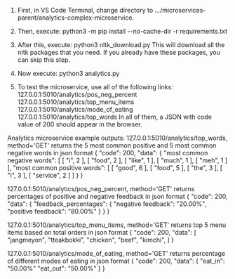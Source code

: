 1. First, in VS Code Terminal, change directory to .../microservices-parent/analytics-complex-microservice.

2. Then, execute:
   python3 -m pip install --no-cache-dir -r requirements.txt

3. After this, execute:
   python3 nltk_download.py
   This will download all the nltk packages that you need.
   If you already have these packages, you can skip this step.

4. Now execute:
   python3 analytics.py

5. To test the microservice, use all of the following links:
   127.0.0.1:5010/analytics/pos_neg_percent
   127.0.0.1:5010/analytics/top_menu_items
   127.0.0.1:5010/analytics/mode_of_eating
   127.0.0.1:5010/analytics/top_words
   In all of them, a JSON with code value of 200 should appear in the browser.

Analytics microservice example outputs:
127.0.0.1:5010/analytics/top_words, method='GET'
returns the 5 most common positive and 5 most common negative words in json format
{
"code": 200,
"data": {
"most common negative words": [
[
"i",
2
],
[
"food",
2
],
[
"like",
1
],
[
"much",
1
],
[
"meh",
1
]
],
"most common positive words": [
[
"good",
6
],
[
"food",
5
],
[
"the",
3
],
[
"i",
3
],
[
"service",
2
]
]
}
}

127.0.0.1:5010/analytics/pos_neg_percent, method='GET'
returns percentages of positive and negative feedback in json format
{
"code": 200,
"data": {
"feedback_percentages": {
"negative feedback": "20.00%",
"positive feedback": "80.00%"
}
}
}

127.0.0.1:5010/analytics/top_menu_items, method='GET'
returns top 5 menu items based on total orders in json format
{
"code": 200,
"data": [
"jangmeyon",
"tteakbokki",
"chicken",
"beef",
"kimchi",
]
}

127.0.0.1:5010/analytics/mode_of_eating, method='GET'
returns percentage of different modes of eating in json format
{
"code": 200,
"data": {
"eat_in": "50.00%"
"eat_out": "50.00%"
}
}
